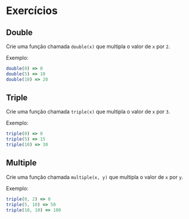 # Exercícios

## Double

Crie uma função chamada `double(x)` que multipla o valor de `x` por `2`.

Exemplo:

```TypeScript
double(0) => 0
double(5) => 10
double(10) => 20
```

## Triple

Crie uma função chamada `triple(x)` que multipla o valor de `x` por `3`.

Exemplo:

```TypeScript
triple(0) => 0
triple(5) => 15
triple(10) => 30
```

## Multiple

Crie uma função chamada `multiple(x, y)` que multipla o valor de `x` por `y`.

Exemplo:

```TypeScript
triple(0, 2) => 0
triple(5, 10) => 50
triple(10, 10) => 100
```
